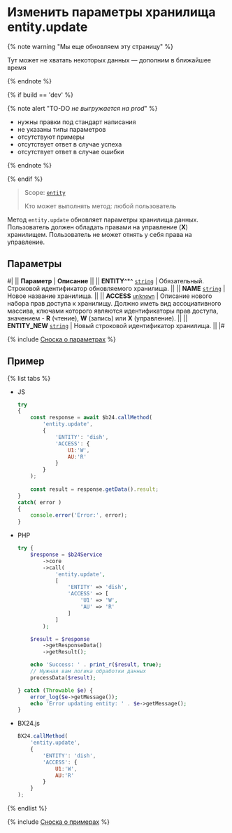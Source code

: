 # Изменить параметры хранилища entity.update

{% note warning "Мы еще обновляем эту страницу" %}

Тут может не хватать некоторых данных — дополним в ближайшее время

{% endnote %}

{% if build == 'dev' %}

{% note alert "TO-DO _не выгружается на prod_" %}

- нужны правки под стандарт написания
- не указаны типы параметров
- отсутствуют примеры
- отсутствует ответ в случае успеха
- отсутствует ответ в случае ошибки

{% endnote %}

{% endif %}

> Scope: [`entity`](../../scopes/permissions.md)
>
> Кто может выполнять метод: любой пользователь

Метод `entity.update` обновляет параметры хранилища данных. Пользователь должен обладать правами на управление (**Х**) хранилищем. Пользователь не может отнять у себя права на управление.

## Параметры

#|
|| **Параметр** | **Описание** ||
|| **ENTITY**^*^
[`string`](../../data-types.md) | Обязательный. Строковой идентификатор обновляемого хранилища. ||
|| **NAME**
[`string`](../../data-types.md) | Новое название хранилища. ||
|| **ACCESS**
[`unknown`](../../data-types.md) | Описание нового набора прав доступа к хранилищу. 
Должно иметь вид ассоциативного массива, ключами которого являются идентификаторы прав доступа, значением - **R** (чтение), **W** (запись) или **X** (управление). ||
|| **ENTITY_NEW**
[`string`](../../data-types.md) | Новый строковой идентификатор хранилища. ||
|#

{% include [Сноска о параметрах](../../../_includes/required.md) %}

## Пример

{% list tabs %}

- JS


    ```js
    try
    {
    	const response = await $b24.callMethod(
    		'entity.update',
    		{
    			'ENTITY': 'dish',
    			'ACCESS': {
    				U1:'W',
    				AU:'R'
    			}
    		}
    	);
    	
    	const result = response.getData().result;
    }
    catch( error )
    {
    	console.error('Error:', error);
    }
    ```

- PHP


    ```php
    try {
        $response = $b24Service
            ->core
            ->call(
                'entity.update',
                [
                    'ENTITY' => 'dish',
                    'ACCESS' => [
                        'U1' => 'W',
                        'AU' => 'R'
                    ]
                ]
            );
    
        $result = $response
            ->getResponseData()
            ->getResult();
    
        echo 'Success: ' . print_r($result, true);
        // Нужная вам логика обработки данных
        processData($result);
    
    } catch (Throwable $e) {
        error_log($e->getMessage());
        echo 'Error updating entity: ' . $e->getMessage();
    }
    ```

- BX24.js

    ```javascript
    BX24.callMethod(
        'entity.update',
        {
            'ENTITY': 'dish',
            'ACCESS': {
                U1:'W',
                AU:'R'
            }
        }
    );
    ```

{% endlist %}

{% include [Сноска о примерах](../../../_includes/examples.md) %}
